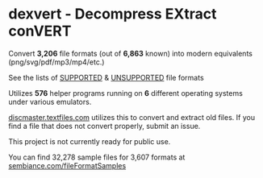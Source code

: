 # dexvert - **D**ecompress **EX**tract con**VERT**
Convert **3,206** file formats (out of **6,863** known) into modern equivalents (png/svg/pdf/mp3/mp4/etc.)

See the lists of [SUPPORTED](SUPPORTED.md) & [UNSUPPORTED](UNSUPPORTED.md) file formats

Utilizes **576** helper programs running on **6** different operating systems under various emulators.

[discmaster.textfiles.com](http://discmaster.textfiles.com/) utilizes this to convert and extract old files. If you find a file that does not convert properly, submit an issue.

This project is not currently ready for public use.

You can find 32,278 sample files for 3,607 formats at [sembiance.com/fileFormatSamples](https://sembiance.com/fileFormatSamples/)
